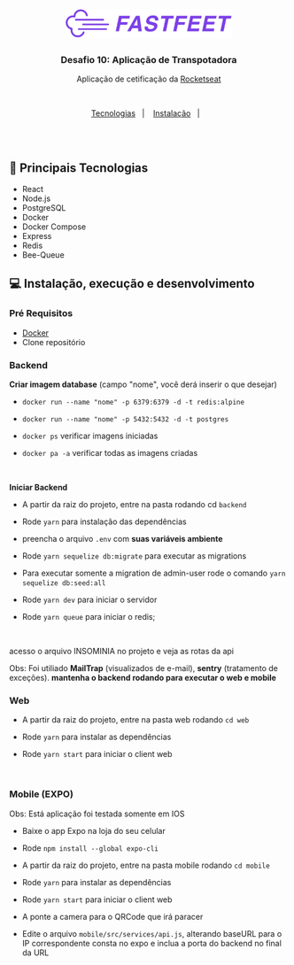 <h1 align="center">
  <img alt="Fastfeet" title="Fastfeet" src="https://github.com/Rocketseat/bootcamp-gostack-desafio-09/blob/master/.github/logo.png" width="300px" />
</h1>

<h3 align="center">
 Desafio 10: Aplicação de Transpotadora 
</h3>

<p align="center"> Aplicação de cetificação da <a href="https://rocketseat.com.br/">Rocketseat</a></p> 
<br/>

<p align="center">
  <a href="#-principais-tecnologias">Tecnologias</a>&nbsp;&nbsp;&nbsp;|&nbsp;&nbsp;&nbsp;
  <a href="#-instalação-execução-e-desenvolvimento">Instalação</a>&nbsp;&nbsp;&nbsp;|&nbsp;&nbsp;&nbsp;
</p>
<br/>
<br/>

## 🚀 Principais Tecnologias
- React
- Node.js
- PostgreSQL
- Docker
- Docker Compose
- Express
- Redis
- Bee-Queue

## 💻 Instalação, execução e desenvolvimento

### Pré Requisitos
- <a href='https://www.docker.com/'>Docker</a>
- Clone repositório

### Backend  
 <strong>Criar imagem database</strong> (campo "nome", você derá inserir o que desejar)
 - `docker run --name "nome" -p 6379:6379 -d -t redis:alpine` 
 
 - `docker run --name "nome" -p 5432:5432 -d -t postgres` 
 
 - `docker ps` verificar imagens iniciadas
 
 - `docker pa -a` verificar todas as imagens criadas 
 
 <br/>
 
 <strong>Iniciar Backend</strong>
 <br/>

- A partir da raiz do projeto, entre na pasta rodando cd `backend`

- Rode `yarn` para instalação das dependências

- preencha o arquivo `.env` com <strong>suas variáveis ambiente</strong>

- Rode `yarn sequelize db:migrate` para executar as migrations

- Para executar somente a migration de admin-user rode o comando `yarn sequelize db:seed:all`

- Rode `yarn dev` para iniciar o servidor

- Rode `yarn queue` para iniciar o redis;
<br/>

acesso o arquivo INSOMINIA no projeto e veja as rotas da api

Obs: Foi utiliado <strong>MailTrap</strong> (visualizados de e-mail), <strong>sentry</strong> (tratamento de exceções).
<strong>mantenha o backend rodando para executar o web e mobile</strong>
<br/>


### Web

- A partir da raiz do projeto, entre na pasta web rodando `cd web`

- Rode `yarn` para instalar as dependências

- Rode `yarn start` para iniciar o client web
<br/>

### Mobile (EXPO)

  Obs: Está aplicação foi testada somente em IOS
  
- Baixe o app Expo na loja do seu celular

- Rode `npm install --global expo-cli`

- A partir da raiz do projeto, entre na pasta mobile rodando `cd mobile`

- Rode `yarn` para instalar as dependências

- Rode `yarn start` para iniciar o client web

- A ponte a camera para o QRCode que irá paracer

- Edite o arquivo `mobile/src/services/api.js`, alterando baseURL para o IP correspondente consta no expo e inclua a porta do backend no final da URL
<b/>




